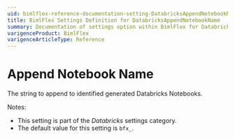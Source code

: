 ```yaml
---
uid: bimlflex-reference-documentation-setting-DatabricksAppendNotebookName
title: BimlFlex Settings Definition for DatabricksAppendNotebookName
summary: Documentation of settings option within BimlFlex for DatabricksAppendNotebookName
varigenceProduct: BimlFlex
varigenceArticleType: Reference
---
```


# Append Notebook Name

The string to append to identified generated Databricks Notebooks.

Notes:

* This setting is part of the *Databricks* settings category.
* The default value for this setting is `bfx_`.
